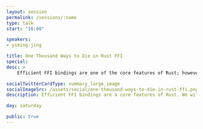 ```yaml
---
layout: session
permalink: /sessions/:name
type: talk
start: "16:00"

speakers:
- yiming-jing

title: One Thousand Ways to Die in Rust FFI
special:
desc: >
    Efficient FFI bindings are one of the core features of Rust; however dereferencing raw pointers, conversion between Rust and C types, memory allocation, ..., all could possibly go wrong in FFI code and undermine the memory safety guarantee of Rust. The Rustonomicon and a few previous talks at RustFest discuss the topic of Rust FFI; but overlook the challenges in writing correct and safe FFI code. In this talk, we discuss a taxonomy of common pitfalls in Rust FFI with real-world examples. Moreover, we will review relevant principles and share our approach to effectively avoid the pitfalls.

socialTwitterCardType: summary_large_image
socialImageSrc: /assets/social/one-thousand-ways-to-die-in-rust-ffi.png
description: Efficient FFI bindings are a core features of Rust. We will discuss a taxonomy of common pitfalls in Rust FFI with real-world examples and review our approach to effectively avoid them.

day: saturday

public: true
---
```


